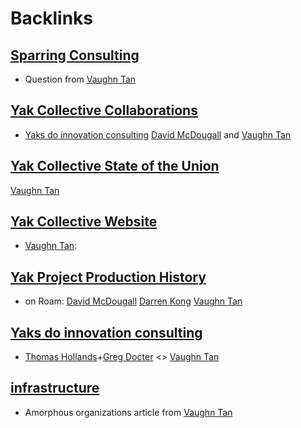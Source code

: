 
# Backlinks
## [Sparring Consulting](<Sparring Consulting.md>)
- Question from [Vaughn Tan](<Vaughn Tan.md>)

## [Yak Collective Collaborations](<Yak Collective Collaborations.md>)
- [Yaks do innovation consulting](<Yaks do innovation consulting.md>) [David McDougall](<David McDougall.md>) and [Vaughn Tan](<Vaughn Tan.md>)

## [Yak Collective State of the Union](<Yak Collective State of the Union.md>)
[Vaughn Tan](<Vaughn Tan.md>)

## [Yak Collective Website](<Yak Collective Website.md>)
- [Vaughn Tan](<Vaughn Tan.md>):

## [Yak Project Production History](<Yak Project Production History.md>)
- on Roam: [David McDougall](<David McDougall.md>) [Darren Kong](<Darren Kong.md>) [Vaughn Tan](<Vaughn Tan.md>)

## [Yaks do innovation consulting](<Yaks do innovation consulting.md>)
- [Thomas Hollands](<Thomas Hollands.md>)+[Greg Docter](<Greg Docter.md>) <> [Vaughn Tan](<Vaughn Tan.md>)

## [infrastructure](<infrastructure.md>)
- Amorphous organizations article from [Vaughn Tan](<Vaughn Tan.md>)

